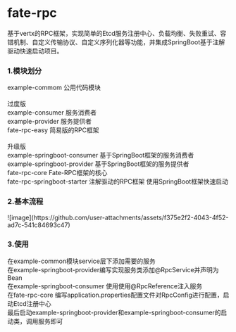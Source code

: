 # fate-rpc
基于vertx的RPC框架，实现简单的Etcd服务注册中心、负载均衡、失败重试、容错机制、自定义传输协议、自定义序列化器等功能，并集成SpringBoot基于注解驱动快速启动项目。<br/>

<h3>1.模块划分</h3>
example-commom 公用代码模块<br/>
<br/>
过度版</br>
example-consumer 服务消费者<br/>
example-provider 服务提供者<br/>
fate-rpc-easy 简易版的RPC框架<br/>
<br/>
升级版</br>
example-springboot-consumer 基于SpringBoot框架的服务消费者<br/>
example-springboot-provider 基于SpringBoot框架的服务提供者<br/>
fate-rpc-core   Fate-RPC框架的核心<br/>
fate-rpc-springboot-starter 注解驱动的RPC框架 使用SpringBoot框架快速启动<br/>

<h3>2.基本流程</h3>
![image](https://github.com/user-attachments/assets/f375e2f2-4043-4f52-ad7c-541c84693c47)<br/>

<h3>3.使用</h3>
在example-common模块service层下添加需要的服务<br/>
在example-springboot-provider编写实现服务类添加@RpcService并声明为Bean<br/>
在example-springboot-consumer 使用使用@RpcReference注入服务<br/>
在fate-rpc-core 编写application.properties配置文件对RpcConfig进行配置，启动Etcd注册中心<br/>
最后启动example-springboot-provider和example-springboot-consumer的启动类，调用服务即可<br/>
